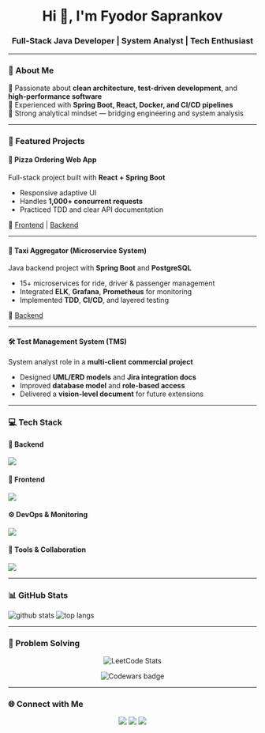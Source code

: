 <h1 align="center">Hi 👋, I'm Fyodor Saprankov</h1>
<h3 align="center">Full-Stack Java Developer | System Analyst | Tech Enthusiast</h3>

---

### 🧠 About Me
🔹 Passionate about **clean architecture**, **test-driven development**, and **high-performance software**  
🔹 Experienced with **Spring Boot, React, Docker, and CI/CD pipelines**  
🔹 Strong analytical mindset — bridging engineering and system analysis  

---

### 🚀 Featured Projects

#### 🍕 Pizza Ordering Web App
Full-stack project built with **React + Spring Boot**  
- Responsive adaptive UI  
- Handles **1,000+ concurrent requests**  
- Practiced TDD and clear API documentation

🔗 [Frontend](https://github.com/FedorDevelopmer/Practice_Modsen_Frontend) | [Backend](https://github.com/FedorDevelopmer/Practice_Modsen_Backend)


---

#### 🚖 Taxi Aggregator (Microservice System)
Java backend project with **Spring Boot** and **PostgreSQL**  
- 15+ microservices for ride, driver & passenger management  
- Integrated **ELK**, **Grafana**, **Prometheus** for monitoring  
- Implemented **TDD**, **CI/CD**, and layered testing  

🔗 [Backend](https://github.com/FedorDevelopmer/Modsen_Cab_Aggregator)

---

#### 🛠️ Test Management System (TMS)
System analyst role in a **multi-client commercial project**  
- Designed **UML/ERD models** and **Jira integration docs**  
- Improved **database model** and **role-based access**  
- Delivered a **vision-level document** for future extensions  

---

### 💻 Tech Stack

#### 🧩 Backend
<p align="left">
  <img src="https://skillicons.dev/icons?i=java,kotlin,spring,postgresql,gradle,maven" />
</p>

#### 🎨 Frontend
<p align="left">
  <img src="https://skillicons.dev/icons?i=react,js,html,css" />
</p>

#### ⚙️ DevOps & Monitoring
<p align="left">
  <img src="https://skillicons.dev/icons?i=docker,git,elasticsearch,prometheus" />
</p>

#### 🧠 Tools & Collaboration
<p align="left">
  <img src="https://skillicons.dev/icons?i=postman,idea" />
</p>

---

### 📊 GitHub Stats
<p align="left">
  <img src="https://github-readme-stats.vercel.app/api?username=FedorDevelopmer&show_icons=true&theme=tokyonight" alt="github stats" />
  <img src="https://github-readme-stats.vercel.app/api/top-langs/?username=FedorDevelopmer&layout=compact&theme=tokyonight" alt="top langs" />
</p>

---

### 🧩 Problem Solving

<p align="center">
  <img src="https://leetcard.jacoblin.cool/XPXKqSAroS?theme=dark&font=Baloo%202&ext=heatmap" alt="LeetCode Stats" />
</p>

<p align="center">
  <img src="https://www.codewars.com/users/FedorDeveloper/badges/large" alt="Codewars badge" />
</p>

---

### 🌐 Connect with Me
<p align="center">
  <a href="mailto:fedor.sap@gmail.com"><img src="https://img.shields.io/badge/Email-fedor.sap@gmail.com-red?style=flat-square&logo=gmail"></a>
  <a href="https://linkedin.com/in/fedordev"><img src="https://img.shields.io/badge/LinkedIn-fedordev-blue?style=flat-square&logo=linkedin"></a>
  <a href="https://github.com/FedorDevelopmer"><img src="https://img.shields.io/badge/GitHub-FedorDevelopmer-black?style=flat-square&logo=github"></a>
</p>
